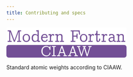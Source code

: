 ```yaml
---
title: Contributing and specs
---
```


![CIAAW](../media/logo-ciaaw.png)

Standard atomic weights according to CIAAW.


